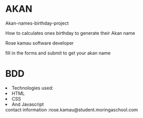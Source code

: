 # AKAN
<tittle>Akan-names-birthday-project</tittle>
<p>How to calculates ones birthday to generate their Akan name</p>

<body>
<p>Rose kamau<brk>  software developer  </p>

<p>fill in the forms and submit to get your akan name </p>

<h1>BDD</h1>
<li>Technologies used:</li>
<li>HTML</li>
<li>CSS</li>
<li> And Javascript</li>

<link>contact information :rose.kamau@student.moringaschool.com</link>



</body>
